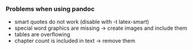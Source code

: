 ### Problems when using pandoc

- smart quotes do not work (disable with -t latex-smart)
- special word graphics are missing -> create images and include them
- tables are overflowing
- chapter count is included in text -> remove them

